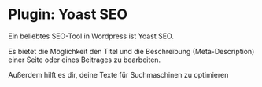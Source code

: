 # Plugin: Yoast SEO

Ein beliebtes SEO-Tool in Wordpress ist Yoast SEO.

Es bietet die Möglichkeit den Titel und die Beschreibung (Meta-Description) einer Seite oder eines Beitrages zu bearbeiten.

Außerdem hilft es dir, deine Texte für Suchmaschinen zu optimieren
